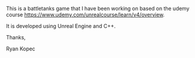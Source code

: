 This is a battletanks game that I have been working on based on the udemy course https://www.udemy.com/unrealcourse/learn/v4/overview.

It is developed using Unreal Engine and C++.

Thanks,

Ryan Kopec
  
